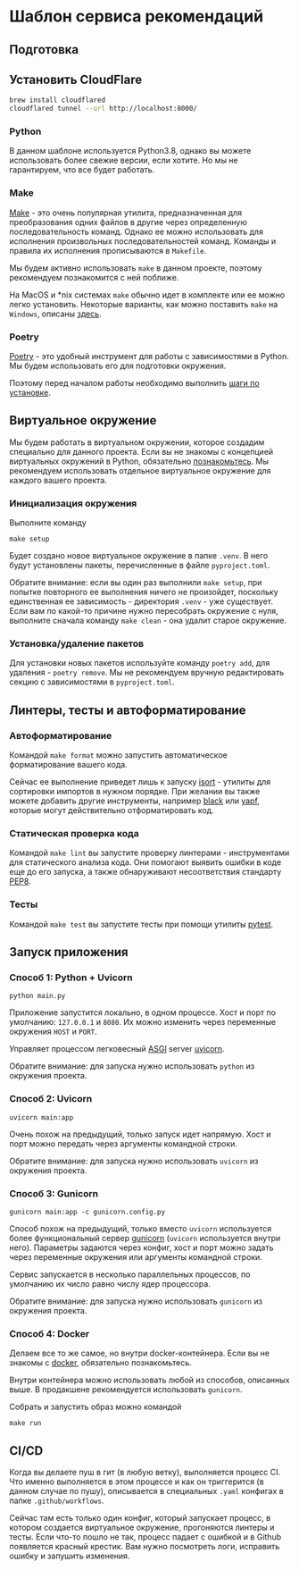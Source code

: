 # Шаблон сервиса рекомендаций

## Подготовка

## Установить CloudFlare
```bash
brew install cloudflared
cloudflared tunnel --url http://localhost:8000/
```

### Python

В данном шаблоне используется Python3.8, однако вы можете использовать более свежие версии, если хотите. 
Но мы не гарантируем, что все будет работать.

### Make

[Make](https://www.gnu.org/software/make/) - это очень популярная утилита, 
предназначенная для преобразования одних файлов в другие через определенную последовательность команд. 
Однако ее можно использовать для исполнения произвольных последовательностей команд. 
Команды и правила их исполнения прописываются в `Makefile`.

Мы будем активно использовать `make` в данном проекте, поэтому рекомендуем познакомится с ней поближе. 

На MacOS и *nix системах `make` обычно идет в комплекте или ее можно легко установить. 
Некоторые варианты, как можно поставить `make` на `Windows`,
описаны [здесь](https://stackoverflow.com/questions/32127524/how-to-install-and-use-make-in-windows).

### Poetry

[Poetry](https://python-poetry.org/) - это удобный инструмент для работы с зависимостями в Python. 
Мы будем использовать его для подготовки окружения.

Поэтому перед началом работы необходимо выполнить [шаги по установке](https://python-poetry.org/docs/#installation).


## Виртуальное окружение

Мы будем работать в виртуальном окружении, которое создадим специально для данного проекта. 
Если вы не знакомы с концепцией виртуальных окружений в Python, обязательно 
[познакомьтесь](https://docs.python.org/3.8/tutorial/venv.html). 
Мы рекомендуем использовать отдельное виртуальное окружение для каждого вашего проекта.

### Инициализация окружения

Выполните команду
```
make setup
```

Будет создано новое виртуальное окружение в папке `.venv`.
В него будут установлены пакеты, перечисленные в файле `pyproject.toml`.

Обратите внимание: если вы один раз выполнили `make setup`, при попытке повторного ее выполнения ничего не произойдет, 
поскольку единственная ее зависимость - директория `.venv` - уже существует.
Если вам по какой-то причине нужно пересобрать окружение с нуля, 
выполните сначала команду `make clean` - она удалит старое окружение.

### Установка/удаление пакетов

Для установки новых пакетов используйте команду `poetry add`, для удаления - `poetry remove`. 
Мы не рекомендуем вручную редактировать секцию с зависимостями в `pyproject.toml`.

## Линтеры, тесты и автоформатирование

### Автоформатирование

Командой `make format` можно запустить автоматическое форматирование вашего кода.

Сейчас ее выполнение приведет лишь к запуску [isort](https://github.com/PyCQA/isort) - утилиты 
для сортировки импортов в нужном порядке. 
При желании вы также можете добавить другие инструменты, например [black](https://github.com/psf/black) или 
[yapf](https://github.com/google/yapf), которые могут действительно отформатировать код.


### Статическая проверка кода

Командой `make lint` вы запустите проверку линтерами - инструментами для статического анализа кода. 
Они помогают выявить ошибки в коде еще до его запуска, а также обнаруживают несоответствия стандарту 
[PEP8](https://peps.python.org/pep-0008).

### Тесты

Командой `make test` вы запустите тесты при помощи утилиты [pytest](https://pytest.org/). 


## Запуск приложения

### Способ 1: Python + Uvicorn

```
python main.py
```

Приложение запустится локально, в одном процессе. 
Хост и порт по умолчанию: `127.0.0.1` и `8080`.
Их можно изменить через переменные окружения `HOST` и `PORT`.

Управляет процессом легковесный [ASGI](https://asgi.readthedocs.io/en/latest/) server [uvicorn](https://www.uvicorn.org/).

Обратите внимание: для запуска нужно использовать `python` из окружения проекта.

### Способ 2: Uvicorn

```
uvicorn main:app
```

Очень похож на предыдущий, только запуск идет напрямую.
Хост и порт можно передать через аргументы командной строки.

Обратите внимание: для запуска нужно использовать `uvicorn` из окружения проекта.


### Способ 3: Gunicorn

```
gunicorn main:app -c gunicorn.config.py
```

Способ похож на предыдущий, только вместо `uvicorn` используется
более функциональный сервер [gunicorn](https://gunicorn.org/) (`uvicorn` используется внутри него).
Параметры задаются через конфиг, хост и порт можно задать 
через переменные окружения или аргументы командной строки.

Сервис запускается в несколько параллельных процессов, по умолчанию их число
равно числу ядер процессора.

Обратите внимание: для запуска нужно использовать `gunicorn` из окружения проекта.

### Способ 4: Docker

Делаем все то же самое, но внутри docker-контейнера. 
Если вы не знакомы с [docker](https://www.docker.com/), обязательно познакомьтесь.

Внутри контейнера можно использовать любой из способов, описанных выше.
В продакшене рекомендуется использовать `gunicorn`.

Собрать и запустить образ можно командой

```
make run
```

## CI/CD

Когда вы делаете пуш в гит (в любую ветку), выполняется процесс CI. 
Что именно выполняется в этом процессе и как он триггерится (в данном случае по пушу), 
описывается в специальных `.yaml` конфигах в папке `.github/workflows`.

Сейчас там есть только один конфиг, который запускает процесс, в котором создается виртуальное окружение,
прогоняются линтеры и тесты. Если что-то пошло не так, процесс падает с ошибкой и в Github появляется красный крестик.
Вам нужно посмотреть логи, исправить ошибку и запушить изменения.
